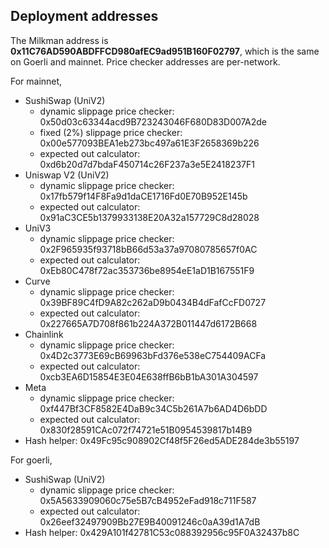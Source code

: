 ## Deployment addresses 

The Milkman address is **0x11C76AD590ABDFFCD980afEC9ad951B160F02797**, which is the same on Goerli and mainnet. Price checker addresses are per-network.

For mainnet,
- SushiSwap (UniV2)
    - dynamic slippage price checker: 0x50d03c63344acd9B723243046F680D83D007A2de 
    - fixed (2%) slippage price checker: 0x00e577093BEA1eb273bc497a61E3F2658369b226
    - expected out calculator: 0xd6b20d7d7bdaF450714c26F237a3e5E2418237F1
- Uniswap V2 (UniV2)
    - dynamic slippage price checker: 0x17fb579f14F8Fa9d1daCE1716Fd0E70B952E145b
    - expected out calculator: 0x91aC3CE5b1379933138E20A32a157729C8d28028
- UniV3
    - dynamic slippage price checker: 0x2F965935f93718bB66d53a37a97080785657f0AC
    - expected out calculator: 0xEb80C478f72ac353736be8954eE1aD1B167551F9
- Curve
    - dynamic slippage price checker: 0x39BF89C4fD9A82c262aD9b0434B4dFafCcFD0727
    - expected out calculator: 0x227665A7D708f861b224A372B011447d6172B668
- Chainlink
    - dynamic slippage price checker: 0x4D2c3773E69cB69963bFd376e538eC754409ACFa
    - expected out calculator: 0xcb3EA6D15854E3E04E638ffB6bB1bA301A304597
- Meta 
    - dynamic slippage price checker: 0xf447Bf3CF8582E4DaB9c34C5b261A7b6AD4D6bDD
    - expected out calculator: 0x830f28591CAc072f74721e51B0954539817b14B9
- Hash helper: 0x49Fc95c908902Cf48f5F26ed5ADE284de3b55197

For goerli,
- SushiSwap (UniV2)
    - dynamic slippage price checker: 0x5A5633909060c75e5B7cB4952eFad918c711F587
    - expected out calculator: 0x26eef32497909Bb27E9B40091246c0aA39d1A7dB
- Hash helper: 0x429A101f42781C53c088392956c95F0A32437b8C
